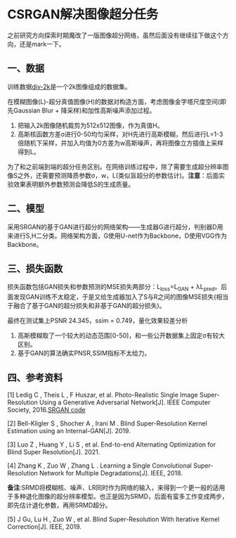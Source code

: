 # CSRGAN解决图像超分任务

之前研究方向探索时期魔改了一版图像超分网络，虽然后面没有继续往下做这个方向，还是mark一下。

## 一、数据

训练数据[div-2k](https://data.vision.ee.ethz.ch/cvl/DIV2K/)是一个2k图像组成的数据集。

在模糊图像(L)-超分真值图像(H)的数据对构造方面，考虑图像金字塔尺度空间(即先Gaussian Blur + 降采样)和加性高斯噪声添加过程。

1. 把输入2k图像随机裁剪为512x512图像，作为真值H。
2. 高斯核函数方差σ进行0-50均匀采样，对H先进行高斯模糊，然后进行L=1-3倍随机下采样，并加入均值为0方差为w高斯噪声，再将图像立方插值上采样得到L。

为了和之前端到端的超分任务区别。在网络训练过程中，除了需要生成超分辨率图像S之外，还需要预测降质参数σ，w，L(类似盲超分的参数估计)。**注意**：后面实验效果表明额外参数预测会降低S的生成质量。



## 二、模型

采用SRGAN的基于GAN进行超分的网络架构——生成器G进行超分，判别器D用来进行S,H二分类。网络架构方面，G使用U-net作为Backbone，D使用VGG作为Backbone。



## 三、损失函数

损失函数包括GAN损失和参数预测的MSE损失两部分：L<sub>loss</sub>=L<sub>GAN</sub> + λL<sub>pred</sub>。后面发现GAN训练不太稳定，于是又给生成器加入了S与R之间的图像MSE损失(相当于融合了基于GAN的超分损失和非基于GAN的超分损失)。

最终在测试集上PSNR 24.345，ssim = 0.749，量化效果较差分析

1. 高斯模糊取了一个较大的动态范围[0-50]，和一些公开数据集上固定σ有较大区别。
2. 基于GAN的算法确实PNSR,SSIM指标不太给力。



## 四、参考资料

[1] Ledig C , Theis L , F Huszar, et al. Photo-Realistic Single Image Super-Resolution Using a Generative Adversarial Network[J]. IEEE Computer Society, 2016.[SRGAN code](https://github.com/aladdinpersson/Machine-Learning-Collection/tree/master/ML/Pytorch/GANs/SRGAN)

[2] Bell-Kligler S , Shocher A , Irani M . Blind Super-Resolution Kernel Estimation using an Internal-GAN[J]. 2019.

[3] Luo Z , Huang Y , Li S , et al. End-to-end Alternating Optimization for Blind Super Resolution[J]. 2021.

[4] Zhang K , Zuo W , Zhang L . Learning a Single Convolutional Super-Resolution Network for Multiple Degradations[J]. IEEE, 2018.  

**备注**:SRMD将模糊核、噪声、LR同时作为网络的输入，来得到一个更一般的适用于多种退化图像的超分辨率模型。也正是因为SRMD，后面有蛮多工作变成两步，即先估计退化参数，再用SRMD超分。

[5] J Gu, Lu H , Zuo W , et al. Blind Super-Resolution With Iterative Kernel Correction[J]. IEEE, 2019.

